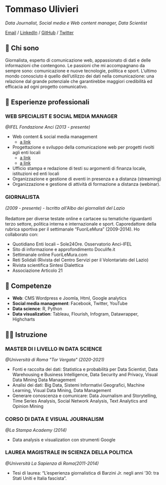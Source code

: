 # Tommaso Ulivieri
_Data Journalist, Social media e Web content manager, Data Scientist_ <br>

[Email](mailto:tommaso.ulivieri@gmail.com) / [LinkedIn](https://www.linkedin.com/in/tommaso-ulivieri/) / [GitHub](https://github.com/TomUlivieri/) / [Twitter](https://twitter.com/TomUlivieri/) <br>

## 🧔 **Chi sono**<br>

Giornalista, esperto di comunicazione web, appassionato di dati e delle informazioni che contengono. Le passioni che mi accompagnano da sempre sono: comunicazione e nuove tecnologie, politica e sport. L’ultimo mondo conosciuto è quello dell’utilizzo dei dati nella comunicazione: una relazione dal grande potenziale che garantirebbe maggiori credibilità ed efficacia ad ogni progetto comunicativo.

## 	💼 **Esperienze professionali**<br>

### **WEB SPECIALIST E SOCIAL MEDIA MANAGER** <br>
*@IFEL Fondazione Anci (2013 - presente)*<br>
* Web content & social media management 
  * [a link](https://www.fondazioneifel.it/ "IFEL Fondazione Anci")
* Progettazione e sviluppo della comunicazione web per progetti rivolti agli enti locali
  * [a link](https://www.sibater.it/ "Progetto SIBaTer")
  * [a link](https://semplifisco.fondazioneifel.it/ "Progetto Semplifisco")
* Ufficio stampa e redazione di testi su argomenti di finanza locale, istituzioni ed enti locali
* Organizzazione e gestione di eventi in presenza e a distanza (streaming)
* Organizzazione e gestione di attività di formazione a distanza (webinar).<br>

### **GIORNALISTA** <br> 
*(2009 - presente) - Iscritto all'Albo dei giornalisti del Lazio*<br>
<br>
Redattore per diverse testate online e cartacee su tematiche riguardanti terzo settore, politica interna e internazionale e sport. Caporedattore della rubrica sportiva per il settimanale “FuoriLeMura” (2009-2014). Ho collaborato con:
* Quotidiano Enti locali – Sole24Ore. Osservatorio Anci-IFEL
* Sito di informazione e approfondimento Doculife.it
* Settimanale online FuoriLeMura.com
* Reti Solidali (Rivista del Centro Servizi per il Volontariato del Lazio)
* Rivista scientifica Sintesi Dialettica
* Associazione Articolo 21

## 	🤹 **Competenze**<br>
* **Web**: CMS Wordpress e Joomla, Html, Google analytics
* **Social media management**: Facebook, Twitter, YouTube
* **Data science**: R, Python
* **Data visualization**: Tableau, Flourish, Infogram, Datawrapper, Highcharts

## 👨‍🎓 **Istruzione**<br>

### **MASTER DI I LIVELLO IN DATA SCIENCE** <br> 
*@Università di Roma "Tor Vergata" (2020-2021)*<br>
* Fonti e raccolta dei dati: Statistica e probabilità per Data Scientist, Data Warehousing e Business Intelligence, Data Security and Privacy, Visual Data Mining
Data Management
* Analisi dei dati: Big Data, Sistemi Informativi Geografici, Machine Learning, Visual Data Mining, Data Management
* Generare conoscenza e comunicare: Data Journalism and Storytelling, Time Series Analysis, Social Network Analysis, Text Analytics and Opinion Mining 

### **CORSO DI DATA E VISUAL JOURNALISM** <br> 
*@La Stampa Academy (2014)*<br>
* Data analysis e visualization con strumenti Google

### **LAUREA MAGISTRALE IN SCIENZA DELLA POLITICA** <br>  
*@Università La Sapienza di Roma(2011-2014)*<br>
* Tesi di laurea: “L’esperienza giornalistica di Barzini Jr. negli anni ’30: tra Stati Uniti e Italia fascista”.


